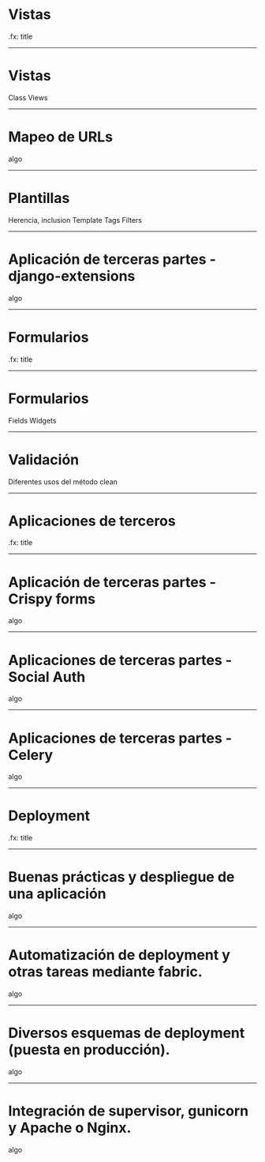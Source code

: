 # Vistas

.fx: title

---

# Vistas
Class Views

---

# Mapeo de URLs

algo

---

# Plantillas
Herencia, inclusion
Template Tags
Filters

---

# Aplicación de terceras partes - django-extensions

algo

---

# Formularios

.fx: title

---

# Formularios
Fields
Widgets

---

# Validación
Diferentes usos del método clean

---

# Aplicaciones de terceros

.fx: title

---

# Aplicación de terceras partes - Crispy forms

algo

---

# Aplicaciones de terceras partes - Social Auth

algo

---

# Aplicaciones de terceras partes - Celery

algo

---

# Deployment

.fx: title

---

# Buenas prácticas y despliegue de una aplicación

algo

---

# Automatización de deployment y otras tareas mediante fabric.

algo

---

# Diversos esquemas de deployment (puesta en producción).

algo

---

# Integración de supervisor, gunicorn y Apache o Nginx.

algo
